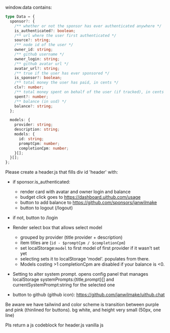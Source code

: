 window.data contains:

```ts
type Data = {
  sponsor?: {
    /** whether or not the sponsor has ever authenticated anywhere */
    is_authenticated?: boolean;
    /** url where the user first authenticated */
    source?: string;
    /** node id of the user */
    owner_id: string;
    /** github username */
    owner_login: string;
    /** github avatar url */
    avatar_url?: string;
    /** true if the user has ever sponsored */
    is_sponsor?: boolean;
    /** total money the user has paid, in cents */
    clv?: number;
    /** total money spent on behalf of the user (if tracked), in cents */
    spent?: number;
    /** balance (in usd) */
    balance?: string;
  };

  models: {
    provider: string;
    description: string;
    models: {
      id: string;
      promptCpm: number;
      completionCpm: number;
    }[];
  }[];
};
```

Please create a header.js that fills div id 'header' with:

- if sponsor.is_authenticated:
  - render card with avatar and owner login and balance
  - budget click goes to https://dashboard.uithub.com/usage
  - button to add balance to https://github.com/sponsors/janwilmake
  - button to logout (/logout)
- if not, button to /login

- Render select box that allows select model

  - grouped by provider (title provider + description)
  - item titles are (`id - $promptCpm / $completionCpm`)
  - set localStorage:`model` to first model of first provider if it wasn't set yet
  - selecting sets it to localStorage 'model'. populates from there.
  - Models costing >1 completionCpm are disabled if your balance is <0.

- Setting to alter system prompt. opens config panel that manages localStorage systemPrompts:{title,prompt}[] and currentSystemPrompt:string for the selected one

- button to github (github icon): https://github.com/janwilmake/uithub.chat

Be aware we have tailwind and color scheme is transition between purple and pink (thinlined for buttons). bg white, and height very small (50px, one line)

Pls return a js codeblock for header.js vanilla js

